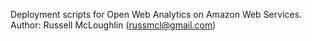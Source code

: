 Deployment scripts for Open Web Analytics on Amazon Web Services.
Author: Russell McLoughlin (russmcl@gmail.com)

